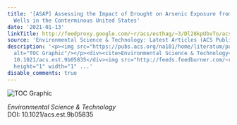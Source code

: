 ```yaml
---
title: '[ASAP] Assessing the Impact of Drought on Arsenic Exposure from Private Domestic
  Wells in the Conterminous United States'
date: '2021-01-13'
linkTitle: http://feedproxy.google.com/~r/acs/esthag/~3/Dl28kpUbvTo/acs.est.9b05835
source: 'Environmental Science & Technology: Latest Articles (ACS Publications)'
description: '<p><img src="https://pubs.acs.org/na101/home/literatum/publisher/achs/journals/content/esthag/0/esthag.ahead-of-print/acs.est.9b05835/20210113/images/medium/es9b05835_0007.gif"
  alt="TOC Graphic"/></p><div><cite>Environmental Science & Technology</cite></div><div>DOI:
  10.1021/acs.est.9b05835</div><img src="http://feeds.feedburner.com/~r/acs/esthag/~4/Dl28kpUbvTo"
  height="1" width="1" ...'
disable_comments: true
---
```

<p><img src="https://pubs.acs.org/na101/home/literatum/publisher/achs/journals/content/esthag/0/esthag.ahead-of-print/acs.est.9b05835/20210113/images/medium/es9b05835_0007.gif" alt="TOC Graphic"/></p><div><cite>Environmental Science & Technology</cite></div><div>DOI: 10.1021/acs.est.9b05835</div><img src="http://feeds.feedburner.com/~r/acs/esthag/~4/Dl28kpUbvTo" height="1" width="1" ...